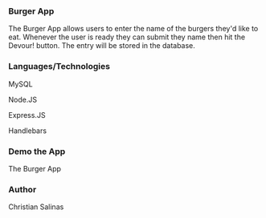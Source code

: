 ### Burger App
The Burger App allows users to enter the name of the burgers they'd like to eat. Whenever the user is ready they can submit they name then hit the Devour! button. The entry will be stored in the database.

### Languages/Technologies
MySQL

Node.JS

Express.JS

Handlebars

### Demo the App

The Burger App

### Author

Christian Salinas


